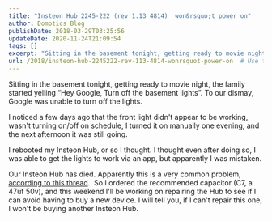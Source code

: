 ```yaml
---
title: "Insteon Hub 2245-222 (rev 1.13 4814)  won&rsquo;t power on"
author: Domotics Blog
publishDate: 2018-03-29T03:25:56
updateDate: 2020-11-24T21:09:54
tags: []
excerpt: "Sitting in the basement tonight, getting ready to movie night, the family started yelling &ldquo;Hey Google, Turn off the basement lights&rdquo;. To our dismay, Google was unable to turn off the lights.    I noticed a few days ago that the front light didn't appear to be working, wasn't turning on/off on schedule, I turned it on manually one evening, and the next afternoon it was still going.    I rebooted my Insteon Hub, or so I thought. I thought even after doing so, I was able to get the lights to work via an app, but apparently I was mistaken.    Our Insteon Hub has died. Apparently this is a very common problem, according to this thread.&nbsp; So I ordered the recommended capacitor (C7, a 47uf 50v), and this weekend I'll be working on repairing the Hub to see if I can avoid having to buy a new device. I will tell you, if I can't repair this one, I won't be buying another Insteon Hub.   "
url: /2018/insteon-hub-2245222-rev-113-4814-wonrsquot-power-on  # Use the generated URL with year
---
```

<p>Sitting in the basement tonight, getting ready to movie night, the family started yelling &ldquo;Hey Google, Turn off the basement lights&rdquo;. To our dismay, Google was unable to turn off the lights.</p>    <p>I noticed a few days ago that the front light didn't appear to be working, wasn't turning on/off on schedule, I turned it on manually one evening, and the next afternoon it was still going.</p>    <p>I rebooted my Insteon Hub, or so I thought. I thought even after doing so, I was able to get the lights to work via an app, but apparently I was mistaken.</p>    <p>Our Insteon Hub has died. Apparently this is a very common problem, <a href="https://forum.insteon.com/forum/main-category/insteon-products/insteon-hub/94559-insteon-hub-not-powering-on" target="_blank">according to this thread</a>.&nbsp; So I ordered the recommended capacitor (C7, a 47uf 50v), and this weekend I'll be working on repairing the Hub to see if I can avoid having to buy a new device. I will tell you, if I can't repair this one, I won't be buying another Insteon Hub.</p>   
